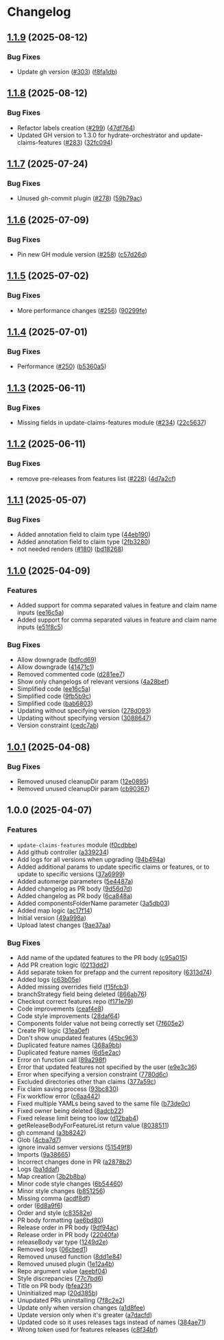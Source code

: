 # Changelog

## [1.1.9](https://github.com/prefapp/daggerverse/compare/update-claims-features-v1.1.8...update-claims-features-v1.1.9) (2025-08-12)


### Bug Fixes

* Update gh version ([#303](https://github.com/prefapp/daggerverse/issues/303)) ([f8fa1db](https://github.com/prefapp/daggerverse/commit/f8fa1db2ac185b5e5361f7788fdceb32eed4e9f6))

## [1.1.8](https://github.com/prefapp/daggerverse/compare/update-claims-features-v1.1.7...update-claims-features-v1.1.8) (2025-08-12)


### Bug Fixes

* Refactor labels creation ([#299](https://github.com/prefapp/daggerverse/issues/299)) ([47df764](https://github.com/prefapp/daggerverse/commit/47df764bbac01aac87de2240b73efa0137853569))
* Updated GH version to 1.3.0 for hydrate-orchestrator and update-claims-features ([#283](https://github.com/prefapp/daggerverse/issues/283)) ([32fc094](https://github.com/prefapp/daggerverse/commit/32fc094252f9c8f4a41194e1d377b086ce53db0b))

## [1.1.7](https://github.com/prefapp/daggerverse/compare/update-claims-features-v1.1.6...update-claims-features-v1.1.7) (2025-07-24)


### Bug Fixes

* Unused gh-commit plugin ([#278](https://github.com/prefapp/daggerverse/issues/278)) ([59b79ac](https://github.com/prefapp/daggerverse/commit/59b79ace48707136655759711b7e43e63d853f27))

## [1.1.6](https://github.com/prefapp/daggerverse/compare/update-claims-features-v1.1.5...update-claims-features-v1.1.6) (2025-07-09)


### Bug Fixes

* Pin new GH module version ([#258](https://github.com/prefapp/daggerverse/issues/258)) ([c57d26d](https://github.com/prefapp/daggerverse/commit/c57d26deb68620069376bd47a5e68617861f7c0d))

## [1.1.5](https://github.com/prefapp/daggerverse/compare/update-claims-features-v1.1.4...update-claims-features-v1.1.5) (2025-07-02)


### Bug Fixes

* More performance changes ([#256](https://github.com/prefapp/daggerverse/issues/256)) ([90299fe](https://github.com/prefapp/daggerverse/commit/90299fec2c2d044ca826aca4a738207b2dbb5ac2))

## [1.1.4](https://github.com/prefapp/daggerverse/compare/update-claims-features-v1.1.3...update-claims-features-v1.1.4) (2025-07-01)


### Bug Fixes

* Performance ([#250](https://github.com/prefapp/daggerverse/issues/250)) ([b5360a5](https://github.com/prefapp/daggerverse/commit/b5360a55210928be652a1903684ac3a4366482b0))

## [1.1.3](https://github.com/prefapp/daggerverse/compare/update-claims-features-v1.1.2...update-claims-features-v1.1.3) (2025-06-11)


### Bug Fixes

* Missing fields in update-claims-features module ([#234](https://github.com/prefapp/daggerverse/issues/234)) ([22c5637](https://github.com/prefapp/daggerverse/commit/22c5637de1fac3cac108072d43d22f3723d34148))

## [1.1.2](https://github.com/prefapp/daggerverse/compare/update-claims-features-v1.1.1...update-claims-features-v1.1.2) (2025-06-11)


### Bug Fixes

* remove pre-releases from features list ([#228](https://github.com/prefapp/daggerverse/issues/228)) ([4d7a2cf](https://github.com/prefapp/daggerverse/commit/4d7a2cfe65adf8f2e8fdb9f41cbdcc547e17271f))

## [1.1.1](https://github.com/prefapp/daggerverse/compare/update-claims-features-v1.1.0...update-claims-features-v1.1.1) (2025-05-07)


### Bug Fixes

* Added annotation field to claim type ([44eb190](https://github.com/prefapp/daggerverse/commit/44eb19000ba62547ac1f4a23427c65bed9e3d678))
* Added annotation field to claim type ([2fb3280](https://github.com/prefapp/daggerverse/commit/2fb32806798b595fb63fa8d08aef99b6b9977d34))
* not needed renders ([#180](https://github.com/prefapp/daggerverse/issues/180)) ([bd18268](https://github.com/prefapp/daggerverse/commit/bd182689ab744ec3d8ec0abccbf9ecf375fada51))

## [1.1.0](https://github.com/prefapp/daggerverse/compare/update-claims-features-v1.0.1...update-claims-features-v1.1.0) (2025-04-09)


### Features

* Added support for comma separated values in feature and claim name inputs ([ee16c5a](https://github.com/prefapp/daggerverse/commit/ee16c5af6db9ee533660a141ed74ed3777d32975))
* Added support for comma separated values in feature and claim name inputs ([e51f8c5](https://github.com/prefapp/daggerverse/commit/e51f8c5d7c3bec6edc57e0e1dfa8c12ed333df33))


### Bug Fixes

* Allow downgrade ([bdfcd69](https://github.com/prefapp/daggerverse/commit/bdfcd69436866e27ac32875ece2d9a7d8b9cf610))
* Allow downgrade ([41471c1](https://github.com/prefapp/daggerverse/commit/41471c15c38b51c712dd2f39ba20f1e42cdaa0e2))
* Removed commented code ([d281ee7](https://github.com/prefapp/daggerverse/commit/d281ee7a272dccdd110a501a6b10bec2f63269b0))
* Show only changelogs of relevant versions ([4a28bef](https://github.com/prefapp/daggerverse/commit/4a28bef777c119158f3e5113871fc4ae7ded0982))
* Simplified code ([ee16c5a](https://github.com/prefapp/daggerverse/commit/ee16c5af6db9ee533660a141ed74ed3777d32975))
* Simplified code ([9fb5b9c](https://github.com/prefapp/daggerverse/commit/9fb5b9c4fb57a3fda1d4a90171f83df8814f4a00))
* Simplified code ([bab6803](https://github.com/prefapp/daggerverse/commit/bab6803123b80cf7f5ce8d50635b0a47cd336f26))
* Updating without specifying version ([278d093](https://github.com/prefapp/daggerverse/commit/278d0930c5267ed572b8bbd2aa212ce02d4fa3e2))
* Updating without specifying version ([3088647](https://github.com/prefapp/daggerverse/commit/3088647c51664ad97e39fd56d693539f73112a1e))
* Version constraint ([cedc7ab](https://github.com/prefapp/daggerverse/commit/cedc7ab302d9d696d965a92a09bfa40d8ff093ae))

## [1.0.1](https://github.com/prefapp/daggerverse/compare/update-claims-features-v1.0.0...update-claims-features-v1.0.1) (2025-04-08)


### Bug Fixes

* Removed unused cleanupDir param ([12e0895](https://github.com/prefapp/daggerverse/commit/12e0895237533f6a54ae790240646f2a649d5f52))
* Removed unused cleanupDir param ([cb90367](https://github.com/prefapp/daggerverse/commit/cb90367477e08cad22598323d5c1e42701faa4e8))

## 1.0.0 (2025-04-07)


### Features

* `update-claims-features` module ([f0cdbbe](https://github.com/prefapp/daggerverse/commit/f0cdbbe997492678031d8dd7f2efea46a2b5178a))
* Add github controller ([a339234](https://github.com/prefapp/daggerverse/commit/a339234803a157743ae36dcfad536d2dc194602b))
* Add logs for all versions when upgrading ([94b494a](https://github.com/prefapp/daggerverse/commit/94b494ae2a735458ee4ae5819ef29a5e9f43349b))
* Added additional params to update specific claims or features, or to update to specific versions ([37a6999](https://github.com/prefapp/daggerverse/commit/37a6999dcc859f195a2da77124a184f68d2da5b1))
* Added automerge parameters ([5e4487a](https://github.com/prefapp/daggerverse/commit/5e4487adce5bcf2a31f7675ac32c469aef8fd2c4))
* Added changelog as PR body ([9d56d7d](https://github.com/prefapp/daggerverse/commit/9d56d7d6beb7d6002f35119bf3f5144944003e6d))
* Added changelog as PR body ([6ca848a](https://github.com/prefapp/daggerverse/commit/6ca848a9a2f9a2c1fb76b42a532aab0ca25163d9))
* Added componentsFolderName parameter ([3a5db03](https://github.com/prefapp/daggerverse/commit/3a5db03818830eaa154d5b6480e143a36e9a958d))
* Added map logic ([ac17f14](https://github.com/prefapp/daggerverse/commit/ac17f14ff9c11d2b64bb431db07804ce21fc1a0f))
* Initial version ([49a998a](https://github.com/prefapp/daggerverse/commit/49a998af8dfdf7c91611026f55887f227843954f))
* Upload latest changes ([9ae37aa](https://github.com/prefapp/daggerverse/commit/9ae37aa437afb5f1a29d62869f2557b7a68a8ec9))


### Bug Fixes

* Add name of the updated features to the PR body ([c95a015](https://github.com/prefapp/daggerverse/commit/c95a015b4f5ad37dffd39e8d703fa71e027052b8))
* Add PR creation logic ([0213dd2](https://github.com/prefapp/daggerverse/commit/0213dd2b2f1a50af8185b003031c5fc5155021e5))
* Add separate token for prefapp and the current repository ([6313d74](https://github.com/prefapp/daggerverse/commit/6313d74cea17bfeb57066cdb034a180ac3ff10ea))
* Added logs ([c63b05e](https://github.com/prefapp/daggerverse/commit/c63b05e290fe1cf6a317bc47d684311e632adfad))
* Added missing overrides field ([f15fcb3](https://github.com/prefapp/daggerverse/commit/f15fcb3773f96b5ca8ed526decb092c6e987962e))
* branchStrategy field being deleted ([866ab76](https://github.com/prefapp/daggerverse/commit/866ab76c0ce98a7c1599aed7a29c3009cc20c331))
* Checkout correct features repo ([f171e79](https://github.com/prefapp/daggerverse/commit/f171e79dff242813b23193085be50042b84394e4))
* Code improvements ([ceaf4e8](https://github.com/prefapp/daggerverse/commit/ceaf4e812b52ac21c9b878f88ae787e2ef42d06a))
* Code style improvements ([28daf64](https://github.com/prefapp/daggerverse/commit/28daf64bc0b835e96e32dde63269a1145af01e93))
* Components folder value not being correctly set ([7f605e2](https://github.com/prefapp/daggerverse/commit/7f605e23e73619caa5a4531d44a9465cb1636776))
* Create PR logic ([31ea0ef](https://github.com/prefapp/daggerverse/commit/31ea0efdc11518ea97436522058a0980bfedc8b4))
* Don't show unupdated features ([45bc963](https://github.com/prefapp/daggerverse/commit/45bc963add54222acbda9b9a4091a9cb59c4b3b3))
* Duplicated feature names ([368a9bb](https://github.com/prefapp/daggerverse/commit/368a9bb6b74f3ebeeede0c485c90ba255ba75c86))
* Duplicated feature names ([6d5e2ac](https://github.com/prefapp/daggerverse/commit/6d5e2ac21fb9d58d52e891a63da6ecf10d0301b8))
* Error on function call ([89a298f](https://github.com/prefapp/daggerverse/commit/89a298f1bf64c14e0f93841dcdf4792a97518d13))
* Error that updated features not specified by the user ([e9e3c36](https://github.com/prefapp/daggerverse/commit/e9e3c36a99314569d73cb2df21b4a3d8e7ad6a35))
* Error when specifying a version constraint ([7780d6c](https://github.com/prefapp/daggerverse/commit/7780d6c1902baf31b04e1f4ecd6dc1874e35fae2))
* Excluded directories other than claims ([377a59c](https://github.com/prefapp/daggerverse/commit/377a59cb44a87733f6f0ada6abc45b54cbc15794))
* Fix claim saving process ([93bc830](https://github.com/prefapp/daggerverse/commit/93bc830c0bc978831ed0399511325086a648a1ec))
* Fix workflow error ([c6aa442](https://github.com/prefapp/daggerverse/commit/c6aa442ff0af57ef29f60fb94f9fcf29370bfe84))
* Fixed multiple YAMLs being saved to the same file ([b73de0c](https://github.com/prefapp/daggerverse/commit/b73de0c08e5869bfcf30efea4664d191dc5a3ba4))
* Fixed owner being deleted ([8adcb22](https://github.com/prefapp/daggerverse/commit/8adcb229e860af042ab753efde260d84c57c2974))
* Fixed release limit being too low ([d12bab4](https://github.com/prefapp/daggerverse/commit/d12bab49ddab9bb1b0bf5cd4839446d924a7af17))
* getReleaseBodyForFeatureList return value ([8038511](https://github.com/prefapp/daggerverse/commit/80385117d83856091fee3c294395678ece9ee1a5))
* gh command ([a3b8242](https://github.com/prefapp/daggerverse/commit/a3b82421fd7dada1090930042be7ca822858b10f))
* Glob ([4cba7d7](https://github.com/prefapp/daggerverse/commit/4cba7d706dc9849460e0137ee4af2cb3812fe092))
* ignore invalid semver versions ([51549f8](https://github.com/prefapp/daggerverse/commit/51549f8994bdcfa3001a700578a266165cdb25fa))
* Imports ([9a38665](https://github.com/prefapp/daggerverse/commit/9a386654b276b5f0f83d8bb560dfca557c74ae61))
* Incorrect changes done in PR ([a2878b2](https://github.com/prefapp/daggerverse/commit/a2878b244f110593c20e53d8311095ca2330e6d7))
* Logs ([ba1ddaf](https://github.com/prefapp/daggerverse/commit/ba1ddaf7229c7266e2555689eacea0137330360b))
* Map creation ([3b2b8ba](https://github.com/prefapp/daggerverse/commit/3b2b8bada1aae2468ccb500a0d2bcca27fe4e8df))
* Minor code style changes ([6b54460](https://github.com/prefapp/daggerverse/commit/6b54460d008e9f54eaeb3f273a5745aaae3a007a))
* Minor style changes ([b851256](https://github.com/prefapp/daggerverse/commit/b851256b2a2f356e4251fef4788aa5e3e49cf0ee))
* Missing comma ([acdf8df](https://github.com/prefapp/daggerverse/commit/acdf8df47d6aacd85155c3349fa310ab78cbd02c))
* order ([6d8a9f6](https://github.com/prefapp/daggerverse/commit/6d8a9f62606999db1dace4c4fdfa98102e48dcd7))
* Order and style ([c83582e](https://github.com/prefapp/daggerverse/commit/c83582e234b694136d70eb617889287a0a2050eb))
* PR body formatting ([ae6bd80](https://github.com/prefapp/daggerverse/commit/ae6bd80c9a35155a9b7929665858749c8b92dcf9))
* Release order in PR body ([9df94ac](https://github.com/prefapp/daggerverse/commit/9df94ac69069cc5d5cfda4047c9358a7f9f45e5c))
* Release order in PR body ([22040fa](https://github.com/prefapp/daggerverse/commit/22040fa8c7996250d0af9983f624f1a484919e4a))
* releaseBody var type ([1249d2e](https://github.com/prefapp/daggerverse/commit/1249d2e2139554b4b65a6dd0608b09d98cc2bea8))
* Removed logs ([06cbed1](https://github.com/prefapp/daggerverse/commit/06cbed137752d3546cfa69ba0e3bb6b414a10436))
* Removed unused function ([8dd1e84](https://github.com/prefapp/daggerverse/commit/8dd1e84a205257a6690ef9e50373f5a3934b07c7))
* Removed unused plugin ([1e12a4b](https://github.com/prefapp/daggerverse/commit/1e12a4b48da26e1715e43bf388635af9c14a16a5))
* Repo argument value ([aeebf04](https://github.com/prefapp/daggerverse/commit/aeebf0407fd89949afcdf1acfaab2201042aa412))
* Style discrepancies ([77c7bd6](https://github.com/prefapp/daggerverse/commit/77c7bd6dac2b30d0a0432b7542581ec5bffc4439))
* Title on PR body ([bfea23f](https://github.com/prefapp/daggerverse/commit/bfea23faf5ddde66d730922ce74a7d610fc4f28c))
* Uninitialized map ([20d385b](https://github.com/prefapp/daggerverse/commit/20d385b015066cbd9ce2648a19557c98b0ecc254))
* Unupdated PRs uninstalling ([7f8c2e2](https://github.com/prefapp/daggerverse/commit/7f8c2e24cf934f372e31daa0517e3736393a54ac))
* Update only when version changes ([a1d8fee](https://github.com/prefapp/daggerverse/commit/a1d8fee47f7e8f91d99641978c845ce3d3893616))
* Update version only when it's greater ([a7dacfd](https://github.com/prefapp/daggerverse/commit/a7dacfd54c94862d9b436e7ecf1494abd098b8ec))
* Updated code so it uses releases tags instead of names ([384ae71](https://github.com/prefapp/daggerverse/commit/384ae7185c49f034ef851e76f14c75c746212344))
* Wrong token used for features releases ([c8f34bf](https://github.com/prefapp/daggerverse/commit/c8f34bfe51974da117aafc222af62fa58b5bc7ea))
